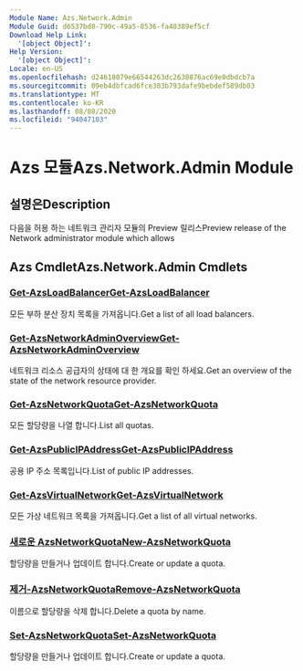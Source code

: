 ```yaml
---
Module Name: Azs.Network.Admin
Module Guid: d6537bd8-790c-49a5-8536-fa40389ef5cf
Download Help Link:
  '[object Object]': 
Help Version:
  '[object Object]': 
Locale: en-US
ms.openlocfilehash: d24618079e66544263dc2638876ac69e0dbdcb7a
ms.sourcegitcommit: 09eb4dbfcad6fce303b793dafe9bebdef589db03
ms.translationtype: MT
ms.contentlocale: ko-KR
ms.lasthandoff: 08/08/2020
ms.locfileid: "94047103"
---
```

# <span data-ttu-id="18aa1-101">Azs 모듈</span><span class="sxs-lookup"><span data-stu-id="18aa1-101">Azs.Network.Admin Module</span></span>
## <span data-ttu-id="18aa1-102">설명은</span><span class="sxs-lookup"><span data-stu-id="18aa1-102">Description</span></span>
<span data-ttu-id="18aa1-103">다음을 허용 하는 네트워크 관리자 모듈의 Preview 릴리스</span><span class="sxs-lookup"><span data-stu-id="18aa1-103">Preview release of the Network administrator module which allows</span></span>  

## <span data-ttu-id="18aa1-104">Azs Cmdlet</span><span class="sxs-lookup"><span data-stu-id="18aa1-104">Azs.Network.Admin Cmdlets</span></span>
### [<span data-ttu-id="18aa1-105">Get-AzsLoadBalancer</span><span class="sxs-lookup"><span data-stu-id="18aa1-105">Get-AzsLoadBalancer</span></span>](Get-AzsLoadBalancer.md)
<span data-ttu-id="18aa1-106">모든 부하 분산 장치 목록을 가져옵니다.</span><span class="sxs-lookup"><span data-stu-id="18aa1-106">Get a list of all load balancers.</span></span>

### [<span data-ttu-id="18aa1-107">Get-AzsNetworkAdminOverview</span><span class="sxs-lookup"><span data-stu-id="18aa1-107">Get-AzsNetworkAdminOverview</span></span>](Get-AzsNetworkAdminOverview.md)
<span data-ttu-id="18aa1-108">네트워크 리소스 공급자의 상태에 대 한 개요를 확인 하세요.</span><span class="sxs-lookup"><span data-stu-id="18aa1-108">Get an overview of the state of the network resource provider.</span></span>

### [<span data-ttu-id="18aa1-109">Get-AzsNetworkQuota</span><span class="sxs-lookup"><span data-stu-id="18aa1-109">Get-AzsNetworkQuota</span></span>](Get-AzsNetworkQuota.md)
<span data-ttu-id="18aa1-110">모든 할당량을 나열 합니다.</span><span class="sxs-lookup"><span data-stu-id="18aa1-110">List all quotas.</span></span>

### [<span data-ttu-id="18aa1-111">Get-AzsPublicIPAddress</span><span class="sxs-lookup"><span data-stu-id="18aa1-111">Get-AzsPublicIPAddress</span></span>](Get-AzsPublicIPAddress.md)
<span data-ttu-id="18aa1-112">공용 IP 주소 목록입니다.</span><span class="sxs-lookup"><span data-stu-id="18aa1-112">List of public IP addresses.</span></span>

### [<span data-ttu-id="18aa1-113">Get-AzsVirtualNetwork</span><span class="sxs-lookup"><span data-stu-id="18aa1-113">Get-AzsVirtualNetwork</span></span>](Get-AzsVirtualNetwork.md)
<span data-ttu-id="18aa1-114">모든 가상 네트워크 목록을 가져옵니다.</span><span class="sxs-lookup"><span data-stu-id="18aa1-114">Get a list of all virtual networks.</span></span>

### [<span data-ttu-id="18aa1-115">새로운 AzsNetworkQuota</span><span class="sxs-lookup"><span data-stu-id="18aa1-115">New-AzsNetworkQuota</span></span>](New-AzsNetworkQuota.md)
<span data-ttu-id="18aa1-116">할당량을 만들거나 업데이트 합니다.</span><span class="sxs-lookup"><span data-stu-id="18aa1-116">Create or update a quota.</span></span>

### [<span data-ttu-id="18aa1-117">제거-AzsNetworkQuota</span><span class="sxs-lookup"><span data-stu-id="18aa1-117">Remove-AzsNetworkQuota</span></span>](Remove-AzsNetworkQuota.md)
<span data-ttu-id="18aa1-118">이름으로 할당량을 삭제 합니다.</span><span class="sxs-lookup"><span data-stu-id="18aa1-118">Delete a quota by name.</span></span>

### [<span data-ttu-id="18aa1-119">Set-AzsNetworkQuota</span><span class="sxs-lookup"><span data-stu-id="18aa1-119">Set-AzsNetworkQuota</span></span>](Set-AzsNetworkQuota.md)
<span data-ttu-id="18aa1-120">할당량을 만들거나 업데이트 합니다.</span><span class="sxs-lookup"><span data-stu-id="18aa1-120">Create or update a quota.</span></span>

